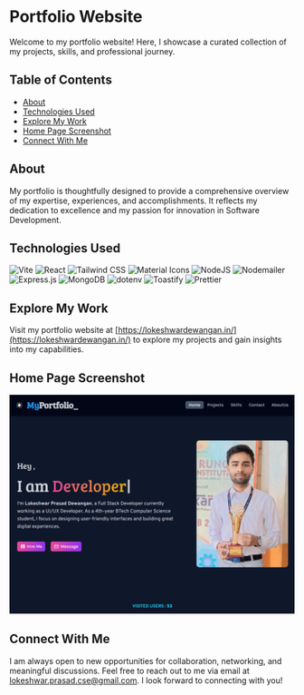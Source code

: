 # Portfolio Website

Welcome to my portfolio website! Here, I showcase a curated collection of my projects, skills, and professional journey.

## Table of Contents

- [About](#about)
- [Technologies Used](#technologies-used)
- [Explore My Work](#explore-my-work)
- [Home Page Screenshot](#home-page-screenshot)
- [Connect With Me](#connect-with-me)

## About

My portfolio is thoughtfully designed to provide a comprehensive overview of my expertise, experiences, and accomplishments. It reflects my dedication to excellence and my passion for innovation in Software Development.

## Technologies Used

![Vite](https://img.shields.io/badge/Vite-%230A0A0A.svg?style=for-the-badge&logo=vite&logoColor=white)
![React](https://img.shields.io/badge/react-%2320232a.svg?style=for-the-badge&logo=react&logoColor=%2361DAFB)
![Tailwind CSS](https://img.shields.io/badge/tailwindcss-%2338B2AC.svg?style=for-the-badge&logo=tailwind-css&logoColor=white)
![Material Icons](https://img.shields.io/badge/Material%20Icons-%230081CB.svg?style=for-the-badge&logo=material-design-icons&logoColor=white)
![NodeJS](https://img.shields.io/badge/node.js-6DA55F?style=for-the-badge&logo=node.js&logoColor=white)
![Nodemailer](https://img.shields.io/badge/Nodemailer-%2324CCB9.svg?style=for-the-badge&logo=nodemailer&logoColor=white)
![Express.js](https://img.shields.io/badge/express.js-%23404d59.svg?style=for-the-badge&logo=express&logoColor=%2361DAFB)
![MongoDB](https://img.shields.io/badge/MongoDB-%234ea94b.svg?style=for-the-badge&logo=mongodb&logoColor=white)
![dotenv](https://img.shields.io/badge/dotenv-%23000000.svg?style=for-the-badge&logo=dotenv&logoColor=white)
![Toastify](https://img.shields.io/badge/react__toastify-%23575d5d.svg?style=for-the-badge&logo=react&logoColor=white)
![Prettier](https://img.shields.io/badge/Prettier-%234B32C3.svg?style=for-the-badge&logo=prettier&logoColor=white)

## Explore My Work

Visit my portfolio website at [https://lokeshwardewangan.in/](https://lokeshwardewangan.in/) to explore my projects and gain insights into my capabilities.

## Home Page Screenshot

![Home Page Screenshot](frontend/public/images/screenshots/homepage.png)

## Connect With Me

I am always open to new opportunities for collaboration, networking, and meaningful discussions. Feel free to reach out to me via email at lokeshwar.prasad.cse@gmail.com. I look forward to connecting with you!
